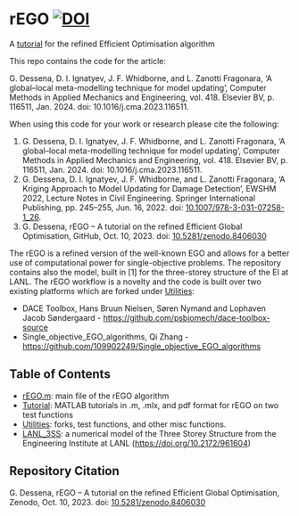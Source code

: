 # rEGO [![DOI](https://zenodo.org/badge/doi/10.5281/zenodo.8406030.svg)](https://doi.org/10.5281/zenodo.8406030)
A [tutorial](/Tutorial) for the refined Efficient Optimisation algorithm


This repo contains the code for the article:

G. Dessena, D. I. Ignatyev, J. F. Whidborne, and L. Zanotti Fragonara, ‘A global–local meta-modelling technique for model updating’, Computer Methods in Applied Mechanics and Engineering, vol. 418. Elsevier BV, p. 116511, Jan. 2024. doi: 10.1016/j.cma.2023.116511.

When using this code for your work or research please cite the following:

1.	G. Dessena, D. I. Ignatyev, J. F. Whidborne, and L. Zanotti Fragonara, ‘A global–local meta-modelling technique for model updating’, Computer Methods in Applied Mechanics and Engineering, vol. 418. Elsevier BV, p. 116511, Jan. 2024. doi: 10.1016/j.cma.2023.116511.
2.	G. Dessena, D. I. Ignatyev, J. F. Whidborne, and L. Zanotti Fragonara, ‘A Kriging Approach to Model Updating for Damage Detection’, EWSHM 2022, Lecture Notes in Civil Engineering. Springer International Publishing, pp. 245–255, Jun. 16, 2022. doi: [10.1007/978-3-031-07258-1_26](https://doi.org/10.1007/978-3-031-07258-1_26).
3.	G. Dessena, rEGO – A tutorial on the refined Efficient Global Optimisation, GitHub, Oct. 10, 2023. doi: [10.5281/zenodo.8406030](https://doi.org/10.5281/zenodo.8406030)


The rEGO is a refined version of the well-known EGO and allows for a better use of computational power for single-objective problems. The repository contains also the model, built in [1] for the three-storey structure of the EI at LANL. 
The rEGO workflow is a novelty and the code is built over two existing platforms which are forked under [Utilities](/Utilities):

- DACE Toolbox, Hans Bruun Nielsen, Søren Nymand and Lophaven Jacob Søndergaard - https://github.com/psbiomech/dace-toolbox-source
- Single_objective_EGO_algorithms, Qi Zhang - https://github.com/109902249/Single_objective_EGO_algorithms

## Table of Contents
- [rEGO.m](/rEGO.m): main file of the rEGO algorithm
- [Tutorial](/Tutorial): MATLAB tutorials in .m, .mlx, and pdf format for rEGO on two test functions
- [Utilities](/Utilities): forks, test functions, and other misc functions.
- [LANL_3SS](/LANL_3SS): a numerical model of the Three Storey Structure from the Engineering Institute at LANL (https://doi.org/10.2172/961604)

## Repository Citation

G. Dessena, rEGO – A tutorial on the refined Efficient Global Optimisation, Zenodo, Oct. 10, 2023. doi: [10.5281/zenodo.8406030](https://doi.org/10.5281/zenodo.8406030)